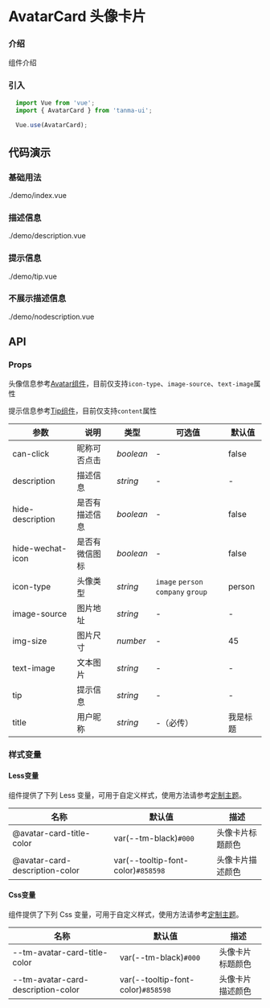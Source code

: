 # AvatarCard 头像卡片

### 介绍

组件介绍

### 引入

```js
  import Vue from 'vue';
  import { AvatarCard } from 'tanma-ui';
  
  Vue.use(AvatarCard);
```

## 代码演示

### 基础用法

<demo-code>./demo/index.vue</demo-code>

### 描述信息

<demo-code>./demo/description.vue</demo-code>

### 提示信息

<demo-code>./demo/tip.vue</demo-code>

### 不展示描述信息

<demo-code>./demo/nodescription.vue</demo-code>

## API

### Props

头像信息参考[Avatar组件](#/avatar)，目前仅支持`icon-type`、`image-source`、`text-image`属性

提示信息参考[Tip组件](#/tip)，目前仅支持`content`属性

| 参数             | 说明           | 类型      | 可选值                             | 默认值   |
| ---------------- | -------------- | --------- | ---------------------------------- | -------- |
| can-click        | 昵称可否点击   | _boolean_ | -                                  | false    |
| description      | 描述信息       | _string_  | -                                  | -        |
| hide-description | 是否有描述信息 | _boolean_ | -                                  | false    |
| hide-wechat-icon | 是否有微信图标 | _boolean_ | -                                  | false    |
| icon-type        | 头像类型       | _string_  | `image` `person` `company` `group` | person   |
| image-source     | 图片地址       | _string_  | -                                  | -        |
| img-size         | 图片尺寸       | _number_  | -                                  | 45       |
| text-image       | 文本图片       | _string_  | -                                  | -        |
| tip              | 提示信息       | _string_  | -                                  | -        |
| title            | 用户昵称       | _string_  | -（必传）                          | 我是标题 |

### 样式变量

#### Less变量

组件提供了下列 Less 变量，可用于自定义样式，使用方法请参考[定制主题](#/theme)。

| 名称                           | 默认值                             | 描述             |
| ------------------------------ | ---------------------------------- | ---------------- |
| @avatar-card-title-color       | var(--tm-black)`#000`              | 头像卡片标题颜色 |
| @avatar-card-description-color | var(--tooltip-font-color)`#858598` | 头像卡片描述颜色 |

#### Css变量

组件提供了下列 Css 变量，可用于自定义样式，使用方法请参考[定制主题](#/theme)。

| 名称                               | 默认值                             | 描述             |
| ---------------------------------- | ---------------------------------- | ---------------- |
| --tm-avatar-card-title-color       | var(--tm-black)`#000`              | 头像卡片标题颜色 |
| --tm-avatar-card-description-color | var(--tooltip-font-color)`#858598` | 头像卡片描述颜色 |

